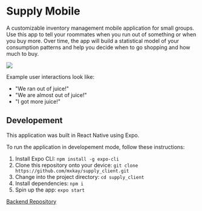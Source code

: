 # Supply Mobile

A customizable inventory management mobile application for small groups. Use this app to tell your roommates when you run out of something or when you buy more. Over time, the app will build a statistical model of your consumption patterns and help you decide when to go shopping and how much to buy.

![](https://res.cloudinary.com/dzwu8mhc1/image/upload/v1599111537/project%20portfolio/supply/collage_fv1qjm.png)

Example user interactions look like:
* "We ran out of juice!"
* "We are almost out of juice!"
* "I got more juice!"

## Developement

This application was built in React Native using Expo.

To run the application in developement mode, follow these instructions:
1. Install Expo CLI: `npm install -g expo-cli`
1. Clone this repository onto your device: `git clone https://github.com/mxkay/supply_client.git`
1. Change into the project directory: `cd supply_client`
1. Install dependencies: `npm i`
1. Spin up the app: `expo start`

[Backend Repository](https://github.com/mxkay/supply_backend)